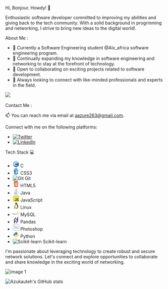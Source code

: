                                                                                           
 Hi, Bonjour. Howdy!   🙂

Enthusiastic software developer committed to improving my abilities and giving back to the tech community. With a solid background in progrmming and networking, I strive to bring new ideas to the digital world!.

 About Me :

- 🔭 Currently a Software Engineering student  @Alx_africa software engineering program.
- 🌱 Continually expanding my knowledge in software engineering and networking to stay at the forefront of technology.
- 👯 Open to collaborating on exciting projects related to software development.
- 🤝 Always looking to connect with like-minded professionals and experts in the field.
  
![](https://komarev.com/ghpvc/?username=azukautehusername&label=PROFILE+VIEWS)  

Contact Me :

📫 You can reach me via email at [aazure263@gmail.com](mailto:aazure263@gmail.com).

Connect with me on the following platforms:

- <a href="https://x.com/Magnifi66148508" target="_blank"><img src="https://img.shields.io/twitter/follow/Magnifi66148508?style=social&logo=x" alt="Twitter" width="120px" height="25px" /></a>
- <a href="https://www.linkedin.com/in/azukauteh" target="_blank"><img src="https://img.shields.io/badge/LinkedIn-Connect-blue?logo=linkedin" alt="LinkedIn" width="120px" height="25px" /></a>


 Tech Stack 💻
- <img src="https://raw.githubusercontent.com/devicons/devicon/master/icons/c/c-original.svg" alt="C" width="20" /> C
- <img src="https://raw.githubusercontent.com/devicons/devicon/master/icons/css3/css3-original-wordmark.svg" alt="CSS3" width="20" /> CSS3
- <img src="https://www.vectorlogo.zone/logos/git-scm/git-scm-icon.svg" alt="Git" width="20" /> Git
- <img src="https://raw.githubusercontent.com/devicons/devicon/master/icons/html5/html5-original-wordmark.svg" alt="HTML5" width="20" /> HTML5
- <img src="https://raw.githubusercontent.com/devicons/devicon/master/icons/java/java-original.svg" alt="Java" width="20" /> Java
- <img src="https://raw.githubusercontent.com/devicons/devicon/master/icons/javascript/javascript-original.svg" alt="JavaScript" width="20" /> JavaScript
- <img src="https://raw.githubusercontent.com/devicons/devicon/master/icons/linux/linux-original.svg" alt="Linux" width="20" /> Linux
- <img src="https://raw.githubusercontent.com/devicons/devicon/master/icons/mysql/mysql-original-wordmark.svg" alt="MySQL" width="20" /> MySQL
- <img src="https://raw.githubusercontent.com/devicons/devicon/2ae2a900d2f041da66e950e4d48052658d850630/icons/pandas/pandas-original.svg" alt="Pandas" width="20" /> Pandas
- <img src="https://raw.githubusercontent.com/devicons/devicon/master/icons/photoshop/photoshop-line.svg" alt="Photoshop" width="20" /> Photoshop
- <img src="https://raw.githubusercontent.com/devicons/devicon/master/icons/python/python-original.svg" alt="Python" width="20" /> Python
- <img src="https://upload.wikimedia.org/wikipedia/commons/0/05/Scikit_learn_logo_small.svg" alt="Scikit-learn" width="20" /> Scikit-learn

I'm passionate about leveraging technology to create robust and secure network solutions. Let's connect and explore opportunities to collaborate and share knowledge in the exciting world of networking.

![image 1](https://i.imgur.com/si6dAB6.png)

![Azukauteh's GitHub stats](https://github-readme-stats.vercel.app/api?username=azukauteh&show_icons=true&theme=radical) 


